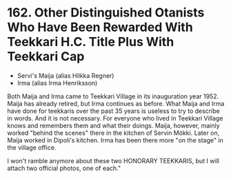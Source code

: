 


    
# 162. Other Distinguished Otanists Who Have Been Rewarded With Teekkari H.C. Title Plus With Teekkari Cap

- Servi's Maija (alias Hilkka Regner)
- Irma (alias Irma Henriksson)

Both Maija and Irma came to Teekkari Village in its inauguration year 1952. Maija has already retired, but Irma continues as before. What Maija and Irma have done for teekkaris over the past 35 years is useless to try to describe in words. And it is not necessary. For everyone who lived in Teekkari Village knows and remembers them and what their doings. Maija, however, mainly worked "behind the scenes" there in the kitchen of Servin Mökki. Later on, Maija worked in Dipoli's kitchen. Irma has been there more "on the stage" in the village office.

I won't ramble anymore about these two HONORARY TEEKKARIS, but I will attach two official photos, one of each."
